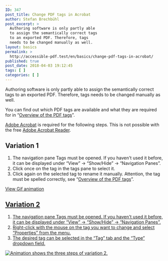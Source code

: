 ```yaml
---
ID: 347
post_title: Change PDF tags in Acrobat
author: Stefan Brechbühl
post_excerpt: >
  Authoring software is only partly able
  to assign the semantically correct tags
  to an exported PDF. Therefore, tags
  needs to be changed manually as well.
layout: basics
permalink: >
  http://accessible-pdf.test/en/basics/change-pdf-tags-in-acrobat/
published: true
post_date: 2018-04-03 19:12:45
tags: [ ]
categories: [ ]
---
```

Authoring software is only partly able to assign the semantically correct tags to an exported PDF. Therefore, tags needs to be changed manually as well.

You can find out which PDF tags are available and what they are required for in “[Overview of the PDF tags][1]”.

[Adobe Acrobat][2] is required for the following steps. This is not possible with the free [Adobe Acrobat Reader][3].

## Variation 1

1.  The navigation pane Tags must be opened. If you haven't used it before, it can be displayed under “View” → “Show/Hide” → “Navigation Panes”.
2.  Click once on the tag in the tags pane to select it.
3.  Click again on the selected tag to rename it manually. Attention, the tag must be spelled correctly, see “[Overview of the PDF tags][1]”.

<a href="[![Animation shows the three steps of variation 1.][4]</a>">View Gif animation

## Variation 2

1.  The navigation pane Tags must be opened. If you haven't used it before, it can be displayed under “View” → “Show/Hide” → “Navigation Panes”.
2.  Right-click with the mouse on the tag you want to change and select “Properties” from the menu.
3.  The desired tag can be selected in the “Tag” tab and the “Type” dropdown field.

![Animation shows the three steps of variation 2.][5]

 [1]: http://accessible-pdf.test/en/basics/overview-of-the-pdf-tags/
 [2]: https://acrobat.adobe.com/uk/en/acrobat.html
 [3]: https://get.adobe.com/uk/reader/
 [4]: http://accessible-pdf.test/wp/wp-content/uploads/acrobat_rename_tag.gif
 [5]: http://accessible-pdf.test/wp/wp-content/uploads/acrobat_rename_tag2_en.gif